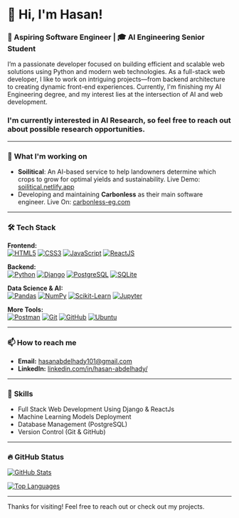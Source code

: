 # 👋 Hi, I'm Hasan!

### 🚀 Aspiring Software Engineer | 🎓 AI Engineering Senior Student

I’m a passionate developer focused on building efficient and scalable web solutions using Python and modern web technologies. As a full-stack web developer, I like to work on intriguing projects—from backend architecture to creating dynamic front-end experiences. Currently, I'm finishing my AI Engineering degree, and my interest lies at the intersection of AI and web development.

### I'm currently interested in AI Research, so feel free to reach out about possible research opportunities.
---

### 🌱 **What I'm working on**
- **Soilitical**: An AI-based service to help landowners determine which crops to grow for optimal yields and sustainability. Live Demo: [soilitical.netlify.app](https://soilitical.netlify.app/)
- Developing and maintaining **Carbonless** as their main software engineer. Live On: [carbonless-eg.com](https://carbonless-eg.com/)

---

### 🛠️ **Tech Stack**

**Frontend:**  
[![HTML5](https://img.shields.io/badge/-HTML5-E34F26?style=flat&logo=html5&logoColor=white)](https://developer.mozilla.org/en-US/docs/Web/HTML) 
[![CSS3](https://img.shields.io/badge/-CSS3-1572B6?style=flat&logo=css3&logoColor=white)](https://developer.mozilla.org/en-US/docs/Web/CSS) 
[![JavaScript](https://img.shields.io/badge/-JavaScript-F7DF1E?style=flat&logo=javascript&logoColor=black)](https://developer.mozilla.org/en-US/docs/Web/JavaScript) 
[![ReactJS](https://img.shields.io/badge/-ReactJS-61DAFB?style=flat&logo=react&logoColor=black)](https://react.dev/)

**Backend:**  
[![Python](https://img.shields.io/badge/-Python-3776AB?style=flat&logo=python&logoColor=white)](https://docs.python.org/3/) 
[![Django](https://img.shields.io/badge/-Django-092E20?style=flat&logo=django&logoColor=white)](https://docs.djangoproject.com/en/stable/) 
[![PostgreSQL](https://img.shields.io/badge/-PostgreSQL-4169E1?style=flat&logo=postgresql&logoColor=white)](https://www.postgresql.org/docs/) 
[![SQLite](https://img.shields.io/badge/-SQLite-003B57?style=flat&logo=sqlite&logoColor=white)](https://sqlite.org/docs.html)

**Data Science & AI:**  
[![Pandas](https://img.shields.io/badge/-Pandas-150458?style=flat&logo=pandas&logoColor=white)](https://pandas.pydata.org/docs/) 
[![NumPy](https://img.shields.io/badge/-NumPy-013243?style=flat&logo=numpy&logoColor=white)](https://numpy.org/doc/) 
[![Scikit-Learn](https://img.shields.io/badge/-Scikit%20Learn-F7931E?style=flat&logo=scikit-learn&logoColor=white)](https://scikit-learn.org/stable/documentation.html) 
[![Jupyter](https://img.shields.io/badge/-Jupyter-F37626?style=flat&logo=jupyter&logoColor=white)](https://jupyter.org/documentation)

**More Tools:**  
[![Postman](https://img.shields.io/badge/-Postman-FF6C37?style=flat&logo=postman&logoColor=white)](https://learning.postman.com/docs/)
[![Git](https://img.shields.io/badge/-Git-F05032?style=flat&logo=git&logoColor=white)](https://git-scm.com/doc) 
[![GitHub](https://img.shields.io/badge/-GitHub-181717?style=flat&logo=github&logoColor=white)](https://docs.github.com/)
[![Ubuntu](https://img.shields.io/badge/-Ubuntu-E95420?style=flat&logo=ubuntu&logoColor=white)](https://ubuntu.com/tutorials)

---

### 📫 **How to reach me**
- **Email:** hasanabdelhady101@gmail.com
- **LinkedIn:** [linkedin.com/in/hasan-abdelhady/](https://www.linkedin.com/in/hasan-abdelhady/)

---

### 🎯 **Skills**
- Full Stack Web Development Using Django & ReactJs
- Machine Learning Models Deployment
- Database Management (PostgreSQL)
- Version Control (Git & GitHub)

---

### 🔥 **GitHub Status**

[![GitHub Stats](https://github-readme-stats.vercel.app/api?username=HasanAbdelhady&show_icons=true&hide_border=true&cache_seconds=1800)](https://github.com/HasanAbdelhady)


[![Top Languages](https://github-readme-stats.vercel.app/api/top-langs/?username=HasanAbdelhady&layout=compact&hide_border=true&cache_seconds=1800)](https://github.com/HasanAbdelhady)

---

Thanks for visiting! Feel free to reach out or check out my projects.
